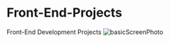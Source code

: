 # Front-End-Projects
Front-End Development Projects
![basicScreenPhoto](https://user-images.githubusercontent.com/29633291/179775585-1d46ddef-9e2c-47ee-855d-a7213e2d67ad.JPG)
